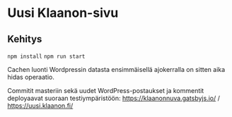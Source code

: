 # Uusi Klaanon-sivu

## Kehitys

`npm install`
`npm run start`

Cachen luonti Wordpressin datasta ensimmäisellä ajokerralla on sitten aika hidas operaatio.

Commitit masteriin sekä uudet WordPress-postaukset ja kommentit deployaavat suoraan testiympäristöön: https://klaanonnuva.gatsbyjs.io/ / https://uusi.klaanon.fi/
